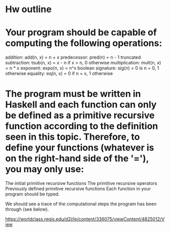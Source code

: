 # Hw outline

# Your program should be capable of computing the following operations:

addition: add(n, x) = n + x
predecessor: pred(n) = n - 1
truncated subtraction: tsub(n, x) = x - n if x > n, 0 otherwise
multiplication: mult(n, x) = n * x
exponent: expo(n, x) = n^x
boolean signature: sig(n) = 0 is n = 0, 1 otherwise
equality: eq(n, x) = 0 if n = x, 1 otherwise

# The program must be written in Haskell and each function can only be defined as a primitive recursive function according to the definition seen in this topic. Therefore, to define your functions (whatever is on the right-hand side of the '='), you may only use:

The initial primitive recursive functions
The primitive recursive operators
Previously defined primitive recursive functions
Each function in your program should be typed.

We should see a trace of the computational steps the program has been through (see below).

https://worldclass.regis.edu/d2l/le/content/336075/viewContent/4825012/View

